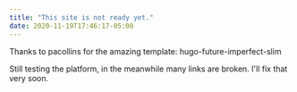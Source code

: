```yaml
---
title: "This site is not ready yet."
date: 2020-11-19T17:46:17-05:00
---
```

Thanks to pacollins for the amazing template:
hugo-future-imperfect-slim

Still testing the platform, in the meanwhile many links are broken.
I'll fix that very soon.
